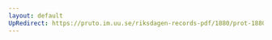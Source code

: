 ```yaml
---
layout: default
UpRedirect: https://pruto.im.uu.se/riksdagen-records-pdf/1880/prot-1880--ak--019/prot-1880--ak--019_047.pdf
---
```

